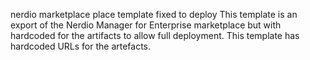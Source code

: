 nerdio marketplace place template fixed to deploy
    This template is an export of the Nerdio Manager for Enterprise marketplace but with hardcoded for the artifacts to allow full deployment.
    This template has hardcoded URLs for the artefacts.